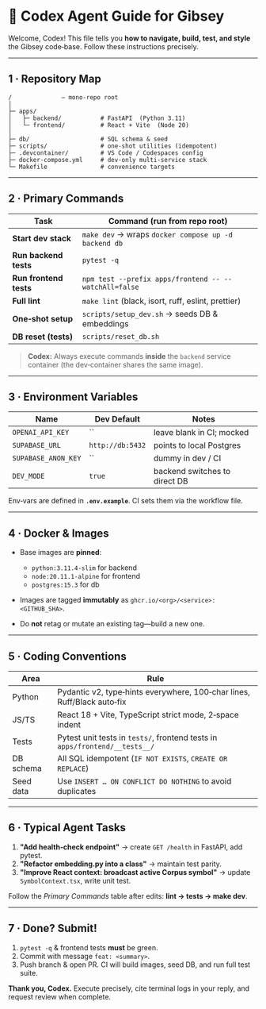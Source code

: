 # 🤖 Codex Agent Guide for **Gibsey**

Welcome, Codex! This file tells you **how to navigate, build, test, and style** the Gibsey code‑base. Follow these instructions precisely.

---

## 1 · Repository Map

```
/              – mono‑repo root
│
├─ apps/
│   ├─ backend/           # FastAPI  (Python 3.11)
│   └─ frontend/          # React + Vite  (Node 20)
│
├─ db/                    # SQL schema & seed
├─ scripts/               # one‑shot utilities (idempotent)
├─ .devcontainer/         # VS Code / Codespaces config
├─ docker-compose.yml     # dev‑only multi‑service stack
└─ Makefile               # convenience targets
```

---

## 2 · Primary Commands

| Task                   | Command (run from repo root)                          |
| ---------------------- | ----------------------------------------------------- |
| **Start dev stack**    | `make dev` → wraps `docker compose up -d backend db`  |
| **Run backend tests**  | `pytest -q`                                           |
| **Run frontend tests** | `npm test --prefix apps/frontend -- --watchAll=false` |
| **Full lint**          | `make lint` (black, isort, ruff, eslint, prettier)    |
| **One‑shot setup**     | `scripts/setup_dev.sh` → seeds DB & embeddings        |
| **DB reset (tests)**   | `scripts/reset_db.sh`                                 |

> **Codex:** Always execute commands **inside** the `backend` service container (the dev‑container shares the same image).

---

## 3 · Environment Variables

| Name                | Dev Default      | Notes                         |
| ------------------- | ---------------- | ----------------------------- |
| `OPENAI_API_KEY`    | \`\`             | leave blank in CI; mocked     |
| `SUPABASE_URL`      | `http://db:5432` | points to local Postgres      |
| `SUPABASE_ANON_KEY` | \`\`             | dummy in dev / CI             |
| `DEV_MODE`          | `true`           | backend switches to direct DB |

Env‑vars are defined in **`.env.example`**.  CI sets them via the workflow file.

---

## 4 · Docker & Images

* Base images are **pinned**:

  * `python:3.11.4-slim` for backend
  * `node:20.11.1-alpine` for frontend
  * `postgres:15.3` for db
* Images are tagged **immutably** as `ghcr.io/<org>/<service>:<GITHUB_SHA>`.
* Do **not** retag or mutate an existing tag—build a new one.

---

## 5 · Coding Conventions

| Area      | Rule                                                                        |
| --------- | --------------------------------------------------------------------------- |
| Python    | Pydantic v2, type‑hints everywhere, 100‑char lines, Ruff/Black auto‑fix     |
| JS/TS     | React 18 + Vite, TypeScript strict mode, 2‑space indent                     |
| Tests     | Pytest unit tests in `tests/`, frontend tests in `apps/frontend/__tests__/` |
| DB schema | All SQL idempotent (`IF NOT EXISTS`, `CREATE OR REPLACE`)                   |
| Seed data | Use `INSERT … ON CONFLICT DO NOTHING` to avoid duplicates                   |

---

## 6 · Typical Agent Tasks

1. **"Add health‑check endpoint"** → create `GET /health` in FastAPI, add pytest.
2. **"Refactor embedding.py into a class"** → maintain test parity.
3. **"Improve React context: broadcast active Corpus symbol"** → update `SymbolContext.tsx`, write unit test.

Follow the *Primary Commands* table after edits: **lint → tests → make dev**.

---

## 7 · Done?  Submit!

1. `pytest -q` & frontend tests **must** be green.
2. Commit with message `feat: <summary>`.
3. Push branch & open PR. CI will build images, seed DB, and run full test suite.

**Thank you, Codex.** Execute precisely, cite terminal logs in your reply, and request review when complete. 